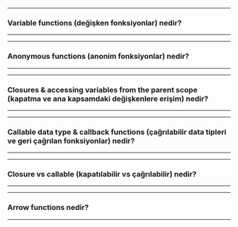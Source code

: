 ***
### Variable functions (değişken fonksiyonlar) nedir?
***

***
### Anonymous functions (anonim fonksiyonlar) nedir?
***

***
### Closures & accessing variables from the parent scope (kapatma ve ana kapsamdaki değişkenlere erişim) nedir?
***

***
### Callable data type & callback functions (çağrılabilir data tipleri ve geri çağrılan fonksiyonlar) nedir?
***

***
### Closure vs callable (kapatılabilir vs çağrılabilir) nedir?
***

***
### Arrow functions nedir?
***
